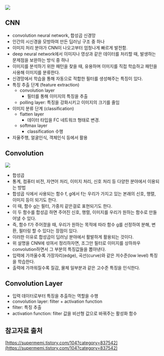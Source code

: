 ![](https://t1.daumcdn.net/cfile/tistory/9913A0505ECBD00329)

## CNN
- convolution neural network, 합성곱 신경망
- 인간의 시신경을 모방하여 만든 딥러닝 구조 중 하나
- 이미지 처리 분야가 CNN이 나오고부터 엄청나게 빠르게 발전함.
- deep neural network에서 이미지나 영상과 같은 데이터를 처리할 때, 발생하는 문제점을 보완하는 방식 중 하나
- 이미지를 분석하기 위한 패턴을 찾을 때, 유용하며 이미지를 직접 학습하고 패턴을 사용해 이미지를 분류한다.
- 신경망에서 학습을 통해 자동으로 적합한 필터를 생성해주는 특징이 있다.
- 특징 추출 단계 (feature extraction)
    - convolution layer
        - 필터를 통해 이미지의 특징을 추출
    - polling layer: 특징을 강화시키고 이미지의 크기를 줄임
- 이미지 분류 단계 (classification)
    - flatten layer
        - 데이터 타입을 FC 네트워크 형태로 변경.
    - softmax layer
        - classification 수행
- 자율주행, 얼굴인식, 객체인식 등에서 활용

## Convolution
![](https://miro.medium.com/max/850/1*LS6qplIzS5oRWNii2KcWcA.png)
- 합성곱
- 통계, 컴퓨터 비전, 자연어 처리, 이미지 처리, 신호 처리 등 다양한 분야에서 이용되는 방법
- 합성곱 식에서 사용되는 함수 f, g에서 f는 우리가 가지고 있는 본래의 신호, 행렬, 이미지 등이 되기도 한다.
- 이 때, 함수 g는 필터, 가중치 같은걸로 표현되기도 한다.
- 이 두 함수를 합성곱 하면 주어진 신호, 행렬, 이미지를 우리가 원하는 함수로 만들어낼 수 있다.
- 즉, 함수 f가 주어졌을 때, 우리가 원하는 목적에 따라 함수 g를 선정하여 분해, 변환, 필터링 할 수 있다는 장점이 있다.
- 이러한 이유로 합성곱이 딥러닝 분야에서 활발하게 활용되는 것이다.
- 위 설명을 CNN에 섞여서 정리하자면, 조그만 필터로 이미지를 상하좌우 convolution하면서 그 부분의 특징값들을 뽑아낸다.
- 입력에 가까울수록 가장자리(edge), 곡선(curve)와 같은 저수준(low level) 특징을 학습한다.
- 출력에 가까워질수록 질감, 물체 일부분과 같은 고수준 특징을 인식한다.

## Convolution Layer
- 입력 데이터로부터 특징을 추출하는 역할을 수행
- convolution layer: filter + activation function
- filter: 특징 추출
- activation function: filter 값을 비선형 값으로 바꿔주는 활성화 함수

## 참고자료 출처
[https://supermemi.tistory.com/104?category=837542](https://supermemi.tistory.com/104?category=837542)